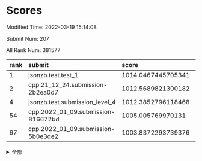# Scores

Modified Time: 2022-03-19 15:14:08

Submit Num: 207

All Rank Num: 381577

| rank |               submit               |       score        |       sigma        | pk_num |
| :--- | :--------------------------------- | :----------------- | :----------------- | :----- |
| 1    | jsonzb.test.test_1                 | 1014.0467445705341 | 0.8184423925022508 | 7373   |
| 2    | cpp.21_12_24.submission-2b2ea0d7   | 1012.5689821300182 | 0.7896105002304914 | 7369   |
| 4    | jsonzb.test.submission_level_4     | 1012.3852796118468 | 0.7977341552417087 | 7369   |
| 54   | cpp.2022_01_09.submission-816672bd | 1005.005769970131  | 0.7129720342265251 | 7373   |
| 67   | cpp.2022_01_09.submission-5b0e3de2 | 1003.8372293739376 | 0.7038465404256801 | 7377   |


<details>
<summary>全部</summary>

| rank |                 submit                 |       score        |       sigma        | pk_num |
| :--- | :------------------------------------- | :----------------- | :----------------- | :----- |
| 1    | jsonzb.test.test_1                     | 1014.0467445705341 | 0.8184423925022508 | 7373   |
| 2    | cpp.21_12_24.submission-2b2ea0d7       | 1012.5689821300182 | 0.7896105002304914 | 7369   |
| 3    | gobigger.level_3.submission_level_3_40 | 1012.5203831150836 | 0.7911732648117468 | 7371   |
| 4    | jsonzb.test.submission_level_4         | 1012.3852796118468 | 0.7977341552417087 | 7369   |
| 5    | gobigger.level_3.submission_level_3_46 | 1011.7066993078109 | 0.7757942091116818 | 7371   |
| 6    | gobigger.level_3.submission_level_3_15 | 1011.6551937490561 | 0.769443341096756  | 7372   |
| 7    | gobigger.level_3.submission_level_3_29 | 1011.5347075374773 | 0.7827166303409248 | 7370   |
| 8    | gobigger.level_3.submission_level_3_37 | 1011.362991232778  | 0.7742123534025683 | 7375   |
| 9    | gobigger.level_3.submission_level_3_5  | 1011.1640344087067 | 0.7758451542144954 | 7372   |
| 10   | gobigger.level_3.submission_level_3_41 | 1011.0495549626912 | 0.7406064898622204 | 7369   |
| 11   | gobigger.level_3.submission_level_3_18 | 1010.988686956269  | 0.7708128217364145 | 7366   |
| 12   | gobigger.level_3.submission_level_3_25 | 1010.9328031219417 | 0.7578326153842071 | 7369   |
| 13   | gobigger.level_3.submission_level_3_42 | 1010.819250663187  | 0.7689908764949064 | 7370   |
| 14   | gobigger.level_3.submission_level_3_28 | 1010.8088569500975 | 0.7686656576447892 | 7378   |
| 15   | gobigger.level_3.submission_level_3_2  | 1010.6594397681042 | 0.7786049962253103 | 7367   |
| 16   | gobigger.level_3.submission_level_3_24 | 1010.6119180058067 | 0.790292116155386  | 7374   |
| 17   | gobigger.level_3.submission_level_3_33 | 1010.5981643981913 | 0.7725535347993278 | 7376   |
| 18   | gobigger.level_3.submission_level_3_39 | 1010.5813947565327 | 0.7662699696859931 | 7377   |
| 19   | gobigger.level_3.submission_level_3_27 | 1010.5651754558635 | 0.7692200500810403 | 7372   |
| 20   | gobigger.level_3.submission_level_3_44 | 1010.5402660038308 | 0.7481655795410669 | 7375   |
| 21   | gobigger.level_3.submission_level_3_21 | 1010.4919891559551 | 0.7752040056391267 | 7374   |
| 22   | gobigger.level_3.submission_level_3_34 | 1010.4631072967787 | 0.7546756683255461 | 7377   |
| 23   | gobigger.level_3.submission_level_3_17 | 1010.3843158424781 | 0.7641900607637914 | 7374   |
| 24   | gobigger.level_3.submission_level_3_6  | 1010.3769581568183 | 0.7575935917538713 | 7378   |
| 25   | gobigger.level_3.submission_level_3_4  | 1010.3550190981279 | 0.7636374542394443 | 7373   |
| 26   | gobigger.level_3.submission_level_3_7  | 1010.2037956435166 | 0.7498729514694911 | 7377   |
| 27   | gobigger.level_3.submission_level_3_22 | 1010.2033305189848 | 0.7681730734733693 | 7368   |
| 28   | gobigger.level_3.submission_level_3_11 | 1010.1029094516762 | 0.7514704986900324 | 7374   |
| 29   | gobigger.level_3.submission_level_3_10 | 1010.0682537655076 | 0.7859475616329994 | 7368   |
| 30   | gobigger.level_3.submission_level_3_12 | 1010.0636430591716 | 0.7574983101623854 | 7376   |
| 31   | gobigger.level_3.submission_level_3_48 | 1010.0310055920773 | 0.7475828374318516 | 7370   |
| 32   | gobigger.level_3.submission_level_3_20 | 1009.993543743426  | 0.7593478708114425 | 7373   |
| 33   | gobigger.level_3.submission_level_3_3  | 1009.9704964125148 | 0.766137810302644  | 7366   |
| 34   | gobigger.level_3.submission_level_3_8  | 1009.8248337175326 | 0.7640891441380424 | 7377   |
| 35   | gobigger.level_3.submission_level_3_45 | 1009.7930766945613 | 0.7577226934417338 | 7376   |
| 36   | gobigger.level_3.submission_level_3_36 | 1009.7901583352012 | 0.7653496330634567 | 7369   |
| 37   | gobigger.level_3.submission_level_3_9  | 1009.767109047594  | 0.7647238474179304 | 7371   |
| 38   | gobigger.level_3.submission_level_3_31 | 1009.6835265195476 | 0.7587238617346406 | 7370   |
| 39   | gobigger.level_3.submission_level_3_43 | 1009.6344146350455 | 0.7540226544088237 | 7375   |
| 40   | gobigger.level_3.submission_level_3_26 | 1009.6339517147728 | 0.7664311244669565 | 7375   |
| 41   | gobigger.level_3.submission_level_3_38 | 1009.6209846544566 | 0.7892519875197642 | 7377   |
| 42   | gobigger.level_3.submission_level_3_14 | 1009.5899930841382 | 0.7636795299279471 | 7365   |
| 43   | gobigger.level_3.submission_level_3_16 | 1009.5462563090781 | 0.7692617485560556 | 7371   |
| 44   | gobigger.level_3.submission_level_3_19 | 1009.5410244211873 | 0.7421851888841139 | 7370   |
| 45   | gobigger.level_3.submission_level_3_23 | 1009.4804036425903 | 0.8037249322227757 | 7373   |
| 46   | gobigger.level_3.submission_level_3_47 | 1009.4758629291013 | 0.7664439488005215 | 7372   |
| 47   | gobigger.level_3.submission_level_3_49 | 1009.4458784414669 | 0.7470245948162199 | 7377   |
| 48   | gobigger.level_3.submission_level_3_0  | 1009.334640354585  | 0.7504230481917128 | 7371   |
| 49   | gobigger.level_3.submission_level_3_30 | 1009.2247768203043 | 0.7408632832157902 | 7372   |
| 50   | gobigger.level_3.submission_level_3_32 | 1009.0277555498601 | 0.7583168487079318 | 7371   |
| 51   | gobigger.level_3.submission_level_3_1  | 1008.9676994211154 | 0.7708656365773207 | 7373   |
| 52   | gobigger.level_3.submission_level_3_35 | 1008.8827106671597 | 0.7356312748166874 | 7375   |
| 53   | gobigger.level_3.submission_level_3_13 | 1008.1500253310256 | 0.727367859083985  | 7372   |
| 54   | cpp.2022_01_09.submission-816672bd     | 1005.005769970131  | 0.7129720342265251 | 7373   |
| 55   | gobigger.level_1.submission_level_1_5  | 1004.7519226976829 | 0.7229735481588297 | 7370   |
| 56   | gobigger.level_1.submission_level_1_34 | 1004.6206846198979 | 0.7351647950513984 | 7376   |
| 57   | gobigger.level_1.submission_level_1_43 | 1004.6168921893486 | 0.7085540643776896 | 7378   |
| 58   | gobigger.level_1.submission_level_1_35 | 1004.2731726150827 | 0.7252151177498343 | 7373   |
| 59   | gobigger.level_1.submission_level_1_26 | 1004.129884456312  | 0.7261864196314707 | 7373   |
| 60   | gobigger.level_1.submission_level_1_25 | 1004.0811016831668 | 0.7204336447708967 | 7370   |
| 61   | gobigger.level_1.submission_level_1_14 | 1004.01317110662   | 0.715611034958159  | 7372   |
| 62   | gobigger.level_1.submission_level_1_3  | 1004.0011747057443 | 0.716147539806166  | 7374   |
| 63   | gobigger.level_1.submission_level_1_28 | 1003.9617496662441 | 0.720809273462408  | 7374   |
| 64   | gobigger.level_1.submission_level_1_36 | 1003.9610600740397 | 0.7279808296396468 | 7371   |
| 65   | gobigger.level_1.submission_level_1_16 | 1003.8580914099774 | 0.73507576247538   | 7378   |
| 66   | gobigger.level_1.submission_level_1_46 | 1003.843435794519  | 0.7104775942029137 | 7369   |
| 67   | cpp.2022_01_09.submission-5b0e3de2     | 1003.8372293739376 | 0.7038465404256801 | 7377   |
| 68   | gobigger.level_1.submission_level_1_20 | 1003.7762890612584 | 0.7159910019457164 | 7371   |
| 69   | gobigger.level_1.submission_level_1_49 | 1003.676902626042  | 0.7146725138813924 | 7370   |
| 70   | gobigger.level_1.submission_level_1_7  | 1003.5702139513019 | 0.7167365561156438 | 7372   |
| 71   | gobigger.level_1.submission_level_1_45 | 1003.5627709022651 | 0.7100565137142654 | 7382   |
| 72   | gobigger.level_1.submission_level_1_44 | 1003.5551829144633 | 0.7248311718418621 | 7375   |
| 73   | gobigger.level_1.submission_level_1_39 | 1003.5394036936914 | 0.7315875183470102 | 7369   |
| 74   | gobigger.level_1.submission_level_1_19 | 1003.5012870407837 | 0.7224292264609247 | 7371   |
| 75   | gobigger.level_1.submission_level_1_29 | 1003.4689193079511 | 0.7214333255369277 | 7371   |
| 76   | gobigger.level_1.submission_level_1_1  | 1003.4065153161839 | 0.7353866429363393 | 7377   |
| 77   | gobigger.level_1.submission_level_1_17 | 1003.375202966706  | 0.7074175560812499 | 7379   |
| 78   | gobigger.level_1.submission_level_1_9  | 1003.3739648866534 | 0.7153314579912218 | 7369   |
| 79   | gobigger.level_1.submission_level_1_37 | 1003.3440637950117 | 0.7055897545523778 | 7373   |
| 80   | gobigger.level_1.submission_level_1_24 | 1003.330082698468  | 0.7192345013200229 | 7372   |
| 81   | gobigger.level_1.submission_level_1_22 | 1003.3286261761452 | 0.7109847097946922 | 7374   |
| 82   | gobigger.level_1.submission_level_1_6  | 1003.2799286911261 | 0.7187953660631804 | 7371   |
| 83   | gobigger.level_1.submission_level_1_33 | 1003.2590806121151 | 0.7181371219719036 | 7377   |
| 84   | gobigger.level_1.submission_level_1_32 | 1003.2077410961775 | 0.715043198595703  | 7374   |
| 85   | gobigger.level_1.submission_level_1_10 | 1003.1036030027316 | 0.7240136436590008 | 7369   |
| 86   | gobigger.level_1.submission_level_1_8  | 1003.0949956970233 | 0.7090582764267821 | 7374   |
| 87   | gobigger.level_1.submission_level_1_38 | 1003.082177353306  | 0.7144317414929262 | 7368   |
| 88   | gobigger.level_1.submission_level_1_18 | 1003.0812230487785 | 0.7208101641598481 | 7374   |
| 89   | gobigger.level_1.submission_level_1_40 | 1003.0768185766608 | 0.7156780755798977 | 7371   |
| 90   | gobigger.level_1.submission_level_1_27 | 1003.0421041175479 | 0.7163677071829232 | 7373   |
| 91   | gobigger.level_1.submission_level_1_13 | 1003.0216085374014 | 0.7156971559260423 | 7379   |
| 92   | gobigger.level_1.submission_level_1_4  | 1002.988694360252  | 0.7122288653706051 | 7376   |
| 93   | gobigger.level_1.submission_level_1_12 | 1002.929904918541  | 0.7201272278570182 | 7370   |
| 94   | gobigger.level_1.submission_level_1_23 | 1002.8810328127466 | 0.730438642150728  | 7375   |
| 95   | gobigger.level_1.submission_level_1_15 | 1002.8333608146478 | 0.7240978740539197 | 7372   |
| 96   | gobigger.level_1.submission_level_1_42 | 1002.7706956211915 | 0.7144343456724696 | 7372   |
| 97   | gobigger.level_1.submission_level_1_0  | 1002.6239376211248 | 0.7193587336187779 | 7378   |
| 98   | gobigger.level_1.submission_level_1_21 | 1002.6186947980444 | 0.7223575755113751 | 7375   |
| 99   | gobigger.level_1.submission_level_1_47 | 1002.402535606564  | 0.710929730089114  | 7378   |
| 100  | gobigger.level_1.submission_level_1_31 | 1002.3681668526716 | 0.7181552917376887 | 7374   |
| 101  | gobigger.level_1.submission_level_1_11 | 1002.298347385814  | 0.714167952840038  | 7378   |
| 102  | gobigger.level_1.submission_level_1_48 | 1002.2130306719124 | 0.70995666378078   | 7373   |
| 103  | gobigger.level_1.submission_level_1_30 | 1002.2102813339483 | 0.7169043682384575 | 7377   |
| 104  | gobigger.level_1.submission_level_1_41 | 1002.0835740366792 | 0.7143485025331642 | 7376   |
| 105  | gobigger.level_1.submission_level_1_2  | 1001.8088903556804 | 0.7139894955200394 | 7378   |
| 106  | gobigger.random.submission_random_8    | 998.2592655203291  | 0.7037618375245986 | 7376   |
| 107  | gobigger.random.submission_random_3    | 997.4496281114828  | 0.7050737228926903 | 7377   |
| 108  | gobigger.random.submission_random_2    | 997.236269984575   | 0.712818659039637  | 7376   |
| 109  | gobigger.random.submission_random_36   | 997.0909790364553  | 0.6943924115521365 | 7376   |
| 110  | gobigger.random.submission_random_28   | 997.0509284598791  | 0.7105606471919499 | 7378   |
| 111  | gobigger.random.submission_random_5    | 996.9313924842187  | 0.7164015774236785 | 7377   |
| 112  | gobigger.random.submission_random_0    | 996.8925371683797  | 0.7057284978454317 | 7373   |
| 113  | gobigger.random.submission_random_16   | 996.7880201840552  | 0.7049232972078336 | 7375   |
| 114  | gobigger.random.submission_random_13   | 996.7534082516526  | 0.7184461250885913 | 7372   |
| 115  | gobigger.random.submission_random_22   | 996.5443995020469  | 0.696892900735063  | 7376   |
| 116  | gobigger.random.submission_random_48   | 996.5052083259417  | 0.7165759592569938 | 7375   |
| 117  | gobigger.random.submission_random_42   | 996.2509864353591  | 0.7259396042842805 | 7374   |
| 118  | gobigger.random.submission_random_43   | 996.1954256914263  | 0.710468950499475  | 7374   |
| 119  | gobigger.random.submission_random_23   | 996.1456772789345  | 0.7230171268073937 | 7371   |
| 120  | gobigger.random.submission_random_15   | 996.1358109602266  | 0.7364702988618314 | 7372   |
| 121  | gobigger.random.submission_random_1    | 996.1304413569509  | 0.7106383878339515 | 7377   |
| 122  | gobigger.random.submission_random_31   | 996.1256500420903  | 0.7115796686685323 | 7379   |
| 123  | gobigger.random.submission_random_27   | 996.1212815044782  | 0.7193174034168242 | 7372   |
| 124  | gobigger.random.submission_random_30   | 996.0202429067089  | 0.7059173001650357 | 7373   |
| 125  | gobigger.random.submission_random_18   | 996.0043105908933  | 0.7155860842880674 | 7377   |
| 126  | gobigger.random.submission_random_26   | 995.9694821193368  | 0.7088318460544436 | 7377   |
| 127  | gobigger.random.submission_random_33   | 995.9677798292819  | 0.7110153118474059 | 7377   |
| 128  | gobigger.random.submission_random_24   | 995.9676951597318  | 0.7158574601059458 | 7376   |
| 129  | gobigger.random.submission_random_17   | 995.9386126893298  | 0.7077761206384455 | 7369   |
| 130  | gobigger.random.submission_random_47   | 995.9327399411126  | 0.7003926434093759 | 7375   |
| 131  | gobigger.random.submission_random_11   | 995.9104047283477  | 0.6977888501237318 | 7370   |
| 132  | gobigger.random.submission_random_46   | 995.8749321006829  | 0.7213658645854574 | 7373   |
| 133  | gobigger.random.submission_random_39   | 995.8628214428884  | 0.7141376694093573 | 7370   |
| 134  | gobigger.random.submission_random_41   | 995.8160249666155  | 0.7051052687593903 | 7374   |
| 135  | gobigger.random.submission_random_7    | 995.8151154791839  | 0.7028216269758703 | 7368   |
| 136  | gobigger.random.submission_random_9    | 995.8133627964952  | 0.7056902912420526 | 7371   |
| 137  | gobigger.random.submission_random_12   | 995.8065707663509  | 0.7154652279270657 | 7375   |
| 138  | gobigger.random.submission_random_45   | 995.776022143927   | 0.7212762806311452 | 7376   |
| 139  | gobigger.random.submission_random_40   | 995.6873834355217  | 0.7095988244436985 | 7375   |
| 140  | gobigger.random.submission_random_44   | 995.6852625019301  | 0.718897955323309  | 7372   |
| 141  | gobigger.random.submission_random_10   | 995.6089046824931  | 0.7082491680458404 | 7378   |
| 142  | gobigger.random.submission_random_37   | 995.5699265810447  | 0.7202388275057331 | 7373   |
| 143  | gobigger.random.submission_random_49   | 995.5386950411004  | 0.7053958575808883 | 7372   |
| 144  | gobigger.random.submission_random_14   | 995.5372946320658  | 0.7035891680557516 | 7372   |
| 145  | gobigger.random.submission_random_6    | 995.4167494893401  | 0.7058701913538927 | 7372   |
| 146  | gobigger.random.submission_random_20   | 995.3969852904087  | 0.7129148033940996 | 7381   |
| 147  | gobigger.random.submission_random_25   | 995.2813799321001  | 0.7102503093587598 | 7372   |
| 148  | gobigger.random.submission_random_35   | 995.1871336186343  | 0.7124665904509923 | 7374   |
| 149  | gobigger.random.submission_random_32   | 995.0118646282586  | 0.7252719066338029 | 7371   |
| 150  | gobigger.random.submission_random_38   | 994.9905780341163  | 0.7190469685714156 | 7374   |
| 151  | gobigger.random.submission_random_4    | 994.7701485799249  | 0.7226773734797908 | 7379   |
| 152  | gobigger.random.submission_random_19   | 994.7649717829694  | 0.7361868499825989 | 7372   |
| 153  | gobigger.random.submission_random_21   | 994.5884840363697  | 0.7109149428642135 | 7368   |
| 154  | gobigger.random.submission_random_34   | 994.55865873752    | 0.7153469175874084 | 7373   |
| 155  | gobigger.random.submission_random_29   | 994.5429203611448  | 0.7061530012816114 | 7372   |
| 156  | gobigger.level_2.submission_level_2_28 | 994.4192240062837  | 0.7301683796892212 | 7377   |
| 157  | gobigger.level_2.submission_level_2_49 | 993.2941328838251  | 0.7468095302834858 | 7376   |
| 158  | gobigger.level_2.submission_level_2_10 | 993.0745549325301  | 0.7228661690787213 | 7376   |
| 159  | gobigger.level_2.submission_level_2_29 | 993.0505915106198  | 0.7498694363408733 | 7377   |
| 160  | gobigger.level_2.submission_level_2_5  | 993.047838789451   | 0.7426174112127414 | 7370   |
| 161  | gobigger.level_2.submission_level_2_25 | 992.9687810479705  | 0.7411361415327338 | 7373   |
| 162  | gobigger.level_2.submission_level_2_15 | 992.9065831849689  | 0.7485542125006359 | 7378   |
| 163  | gobigger.level_2.submission_level_2_22 | 992.7955618091595  | 0.7402541512888763 | 7376   |
| 164  | gobigger.level_2.submission_level_2_41 | 992.7182775484672  | 0.7434064282582332 | 7368   |
| 165  | gobigger.level_2.submission_level_2_11 | 992.6656665646311  | 0.7290446905023221 | 7372   |
| 166  | gobigger.level_2.submission_level_2_46 | 992.6400262808763  | 0.7452624352842662 | 7373   |
| 167  | gobigger.level_2.submission_level_2_19 | 992.6244241321497  | 0.7456360078342837 | 7376   |
| 168  | gobigger.level_2.submission_level_2_37 | 992.5844055922474  | 0.7484832745532293 | 7370   |
| 169  | gobigger.level_2.submission_level_2_4  | 992.5566759242267  | 0.719730766140274  | 7372   |
| 170  | gobigger.level_2.submission_level_2_38 | 992.5074499040038  | 0.744088520462817  | 7376   |
| 171  | gobigger.level_2.submission_level_2_43 | 992.495560402753   | 0.7482752919620647 | 7378   |
| 172  | gobigger.level_2.submission_level_2_6  | 992.4169705763454  | 0.7356099828642262 | 7369   |
| 173  | gobigger.level_2.submission_level_2_32 | 992.3293036228315  | 0.7484896898974063 | 7369   |
| 174  | gobigger.level_2.submission_level_2_31 | 992.2443114693197  | 0.7404485438189998 | 7374   |
| 175  | gobigger.level_2.submission_level_2_7  | 992.2150801976153  | 0.7484740414598202 | 7370   |
| 176  | gobigger.level_2.submission_level_2_39 | 992.0896292374348  | 0.7366884284727303 | 7372   |
| 177  | gobigger.level_2.submission_level_2_1  | 992.0521443043968  | 0.7418689128122615 | 7378   |
| 178  | gobigger.level_2.submission_level_2_34 | 992.0381548385246  | 0.7344333558961164 | 7372   |
| 179  | gobigger.level_2.submission_level_2_16 | 991.9984824516873  | 0.7473299989697142 | 7374   |
| 180  | gobigger.level_2.submission_level_2_13 | 991.9632771677633  | 0.7536652905059946 | 7368   |
| 181  | gobigger.level_2.submission_level_2_26 | 991.9606169649355  | 0.7257658749836042 | 7370   |
| 182  | gobigger.level_2.submission_level_2_2  | 991.9422448454183  | 0.732041932051817  | 7377   |
| 183  | gobigger.level_2.submission_level_2_17 | 991.9384926206977  | 0.754820040679965  | 7375   |
| 184  | gobigger.level_2.submission_level_2_33 | 991.826311292228   | 0.743953868030299  | 7375   |
| 185  | gobigger.level_2.submission_level_2_45 | 991.7509943699114  | 0.7451417948580201 | 7377   |
| 186  | gobigger.level_2.submission_level_2_44 | 991.733888189221   | 0.7612391463958121 | 7378   |
| 187  | gobigger.level_2.submission_level_2_47 | 991.6153342999062  | 0.7605697927146441 | 7375   |
| 188  | gobigger.level_2.submission_level_2_14 | 991.5841467704596  | 0.7448118364321292 | 7377   |
| 189  | gobigger.level_2.submission_level_2_40 | 991.557900371062   | 0.7654034997998505 | 7373   |
| 190  | gobigger.level_2.submission_level_2_42 | 991.5424107788676  | 0.74627775008752   | 7376   |
| 191  | gobigger.level_2.submission_level_2_3  | 991.5389299014647  | 0.7344289646654323 | 7369   |
| 192  | gobigger.level_2.submission_level_2_48 | 991.5221935762438  | 0.7558315649120951 | 7379   |
| 193  | gobigger.level_2.submission_level_2_8  | 991.374428956509   | 0.7511413974381869 | 7371   |
| 194  | gobigger.level_2.submission_level_2_24 | 991.3020813468212  | 0.7550107054264652 | 7380   |
| 195  | gobigger.level_2.submission_level_2_23 | 991.223261832143   | 0.7641680461481178 | 7374   |
| 196  | gobigger.level_2.submission_level_2_0  | 991.200085937439   | 0.7440343167043705 | 7377   |
| 197  | gobigger.level_2.submission_level_2_9  | 991.1837419004462  | 0.7610693289983549 | 7368   |
| 198  | gobigger.level_2.submission_level_2_27 | 991.1369403968367  | 0.7430325471062738 | 7373   |
| 199  | gobigger.level_2.submission_level_2_21 | 990.8989662477999  | 0.7694864326235997 | 7371   |
| 200  | gobigger.level_2.submission_level_2_30 | 990.8824331159972  | 0.746713933246038  | 7379   |
| 201  | gobigger.level_2.submission_level_2_36 | 990.7730623003108  | 0.7453776313081005 | 7379   |
| 202  | gobigger.level_2.submission_level_2_18 | 990.7653188145421  | 0.7743995097628855 | 7370   |
| 203  | gobigger.level_2.submission_level_2_20 | 990.6306793817997  | 0.7524199027570269 | 7374   |
| 204  | gobigger.level_2.submission_level_2_35 | 990.5839733124722  | 0.7569414421700925 | 7371   |
| 205  | gobigger.level_2.submission_level_2_12 | 990.124389772088   | 0.7660674364477869 | 7366   |
| 206  | gobigger.none.submission_none_0        | 977.5836956074412  | 1.3203919152156154 | 7373   |
| 207  | gobigger.none.submission_none_1        | 975.104364383614   | 1.5553442939975377 | 7379   |

</details>